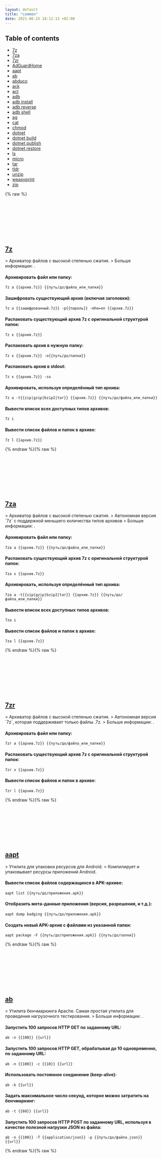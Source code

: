 ```yaml
---
layout: default
title: "common"
date: 2021-06-25 18:12:13 +02:00
---
```

## Table of contents
* <a href="#7z">7z</a>
* <a href="#7za">7za</a>
* <a href="#7zr">7zr</a>
* <a href="#adguardhome">AdGuardHome</a>
* <a href="#aapt">aapt</a>
* <a href="#ab">ab</a>
* <a href="#abduco">abduco</a>
* <a href="#ack">ack</a>
* <a href="#act">act</a>
* <a href="#adb">adb</a>
* <a href="#adb-install">adb install</a>
* <a href="#adb-reverse">adb reverse</a>
* <a href="#adb-shell">adb shell</a>
* <a href="#ag">ag</a>
* <a href="#cat">cat</a>
* <a href="#chmod">chmod</a>
* <a href="#dotnet">dotnet</a>
* <a href="#dotnet-build">dotnet build</a>
* <a href="#dotnet-publish">dotnet publish</a>
* <a href="#dotnet-restore">dotnet restore</a>
* <a href="#ls">ls</a>
* <a href="#micro">micro</a>
* <a href="#tar">tar</a>
* <a href="#tldr">tldr</a>
* <a href="#unzip">unzip</a>
* <a href="#weasyprint">weasyprint</a>
* <a href="#zip">zip</a>

{% raw %}
<h2 id="7z">
  <a href="/ru/common/7z.html">7z</a> <a href="#7z"><svg class="icon">
    <use href="/assets/images/unicode_sprite.svg#link" />
  </svg></a>
</h2>
> Архиватор файлов с высокой степенью сжатия.
> Больше информации: <https://www.7-zip.org/>.

#### Архивировать файл или папку:
```shell
7z a {{архив.7z}} {{путь/до/файла_или_папки}}
```
#### Зашифровать существующий архив (включая заголовки):
```shell
7z a {{зашифрованный.7z}} -p{{пароль}} -mhe=on {{архив.7z}}
```
#### Распаковать существующий архив 7z с оригинальной структурой папок:
```shell
7z x {{архив.7z}}
```
#### Распаковать архив в нужную папку:
```shell
7z x {{архив.7z}} -o{{путь/до/папки}}
```
#### Распаковать архив в stdout:
```shell
7z x {{архив.7z}} -so
```
#### Архивировать, используя определённый тип архива:
```shell
7z a -t{{zip|gzip|bzip2|tar}} {{архив.7z}} {{путь/до/файла_или_папки}}
```
#### Вывести вписок всех доступных типов архивов:
```shell
7z i
```
#### Вывести список файлов и папок в архиве:
```shell
7z l {{архив.7z}}
```
{% endraw %}{% raw %}
<h2 id="7za">
  <a href="/ru/common/7za.html">7za</a> <a href="#7za"><svg class="icon">
    <use href="/assets/images/unicode_sprite.svg#link" />
  </svg></a>
</h2>
> Архиватор файлов с высокой степенью сжатия.
> Автономная версия `7z` с поддержкой меньшего количества типов архивов
> Больше информации: <https://www.7-zip.org/>.

#### Архивировать файл или папку:
```shell
7za a {{архив.7z}} {{путь/до/файла_или_папки}}
```
#### Распаковать существующий архив 7z с оригинальной структурой папок:
```shell
7za x {{архив.7z}}
```
#### Архивировать, используя определённый тип архива:
```shell
7za a -t{{zip|gzip|bzip2|tar}} {{архив.7z}} {{путь/до/файла_или_папки}}
```
#### Вывести вписок всех доступных типов архивов:
```shell
7za i
```
#### Вывести список файлов и папок в архиве:
```shell
7za l {{архив.7z}}
```
{% endraw %}{% raw %}
<h2 id="7zr">
  <a href="/ru/common/7zr.html">7zr</a> <a href="#7zr"><svg class="icon">
    <use href="/assets/images/unicode_sprite.svg#link" />
  </svg></a>
</h2>
> Архиватор файлов с высокой степенью сжатия.
> Автономная версия `7z`, которая поддерживает только файлы .7z.
> Больше информации: <https://www.7-zip.org/>.

#### Архивировать файл или папку:
```shell
7zr a {{архив.7z}} {{путь/до/файла_или_папки}}
```
#### Распаковать существующий архив 7z с оригинальной структурой папок:
```shell
7zr x {{архив.7z}}
```
#### Вывести список файлов и папок в архиве:
```shell
7zr l {{архив.7z}}
```
{% endraw %}{% raw %}
<h2 id="aapt">
  <a href="/ru/common/aapt.html">aapt</a> <a href="#aapt"><svg class="icon">
    <use href="/assets/images/unicode_sprite.svg#link" />
  </svg></a>
</h2>
> Утилита для упаковки ресурсов для Android.
> Компилирует и упаковывает ресурсы приложений Android.

#### Вывести список файлов содержащихся в APK-архиве:
```shell
aapt list {{путь/до/приложения.apk}}
```
#### Отобразить мета-данные приложения (версия, разрешения, и т.д.):
```shell
aapt dump badging {{путь/до/приложения.apk}}
```
#### Создать новый APK-архив с файлами из указанной папки:
```shell
aapt package -F {{путь/до/приложения.apk}} {{путь/до/папки}}
```
{% endraw %}{% raw %}
<h2 id="ab">
  <a href="/ru/common/ab.html">ab</a> <a href="#ab"><svg class="icon">
    <use href="/assets/images/unicode_sprite.svg#link" />
  </svg></a>
</h2>
> Утилита бенчмаркинга Apache. Самая простая утилита для проведения нагрузочного тестирования.
> Больше информации: <https://httpd.apache.org/docs/current/programs/ab.html>.

#### Запустить 100 запросов HTTP GET по заданному URL:
```shell
ab -n {{100}} {{url}}
```
#### Запустить 100 запросов HTTP GET, обрабатывая до 10 одновременно, по заданному URL:
```shell
ab -n {{100}} -c {{10}} {{url}}
```
#### Использовать постоянное соединение (keep-alive):
```shell
ab -k {{url}}
```
#### Задать максимальное число секунд, которое можно затратить на бенчмаркинг:
```shell
ab -t {{60}} {{url}}
```
#### Запустить 100 запросов HTTP POST по заданному URL, используя в качестве полезной нагрузки JSON из файла:
```shell
ab -n {{100}} -T {{application/json}} -p {{путь/до/файла.json}} {{url}}
```
{% endraw %}{% raw %}
<h2 id="abduco">
  <a href="/ru/common/abduco.html">abduco</a> <a href="#abduco"><svg class="icon">
    <use href="/assets/images/unicode_sprite.svg#link" />
  </svg></a>
</h2>
> Менеджер сессий терминала.
> Больше информации: <http://www.brain-dump.org/projects/abduco/>.

#### Вывести список сеансов:
```shell
abduco
```
#### Подключиться к сеансу, и создать его, если он не существует:
```shell
abduco -A {{имя}} {{bash}}
```
#### Подключиться к сеансу с `dvtm`, и создать его, если он не существует:
```shell
abduco -A {{имя}}
```
#### Отключиться от сеанса:
```shell
Ctrl + \
```
#### Подключиться к сеансу в режиме только для чтения:
```shell
abduco -Ar {{имя}}
```
{% endraw %}{% raw %}
<h2 id="ack">
  <a href="/ru/common/ack.html">ack</a> <a href="#ack"><svg class="icon">
    <use href="/assets/images/unicode_sprite.svg#link" />
  </svg></a>
</h2>
> Утилита для поиска, подобная grep, оптимизировання для программистов.
> Больше информации: <https://beyondgrep.com/documentation/>.

#### Найти файлы, содержащие "foo":
```shell
ack {{foo}}
```
#### Найти файлы заданного типа:
```shell
ack --ruby {{foo}}
```
#### Подсчитать общее число совпадений для термина "foo":
```shell
ack -ch {{foo}}
```
#### Показать имен файлов, содержащие "foo" и число совпадений в каждом файле:
```shell
ack -cl {{foo}}
```
#### Поиск заданной строки в файле:
```shell
ack bar "{{foo bar}}" {{путь/до/файла}}
```
#### Поиск в файле по заданному регулярному выражению:
```shell
ack bar "{{[bB]ar \d+}}" {{путь/до/файла}}
```
#### Вывести список всех допустимых типов:
```shell
ack --help-types
```
{% endraw %}{% raw %}
<h2 id="act">
  <a href="/ru/common/act.html">act</a> <a href="#act"><svg class="icon">
    <use href="/assets/images/unicode_sprite.svg#link" />
  </svg></a>
</h2>
> Запуск GitHub Actions локально с использованием Docker.
> Больше информации: <https://github.com/nektos/act>.

#### Вывести список доступных actions:
```shell
act -l
```
#### Запустить событие по умолчанию:
```shell
act
```
#### Запустить заданное событие:
```shell
act {{тип_события}}
```
#### Запустить заданный action:
```shell
act -a {{action_id}}
```
#### Не производить реальный запуск actions (пробный прогон):
```shell
act -n
```
#### Отображать расширенный лог:
```shell
act -v
```
{% endraw %}{% raw %}
<h2 id="adb-install">
  <a href="/ru/common/adb-install.html">adb install</a> <a href="#adb-install"><svg class="icon">
    <use href="/assets/images/unicode_sprite.svg#link" />
  </svg></a>
</h2>
> Android Debug Bridge Install: Установка пакетов на эмулятор Android или подключенное устройство Android.
> Больше информации: <https://developer.android.com/studio/command-line/adb>.

#### Установить приложение Android на эмулятор/устройство:
```shell
adb install {{путь/до/файла.apk}}
```
#### Переустановить существующее приложение, оставив его данные:
```shell
adb install -r {{путь/до/файла.apk}}
```
#### Дать все разрешения, перечисленные в манифесте приложения:
```shell
adb install -g {{путь/до/файла.apk}}
```
#### Быстрое обновление установленного пакета путём обновления только тех частей APK, которые изменились:
```shell
adb install --fastdeploy {{путь/до/файла.apk}}
```
{% endraw %}{% raw %}
<h2 id="adb-reverse">
  <a href="/ru/common/adb-reverse.html">adb reverse</a> <a href="#adb-reverse"><svg class="icon">
    <use href="/assets/images/unicode_sprite.svg#link" />
  </svg></a>
</h2>
> Android Debug Bridge Reverse: обратное соединение от эмулятора Android или подключенного устройства Android.
> Больше информации: <https://developer.android.com/studio/command-line/adb>.

#### Вывести список всех обратных соединений от эмуляторов и устройств:
```shell
adb reverse --list
```
#### Создать обратное соединение по TCP-порту от эмулятора или устройства до localhost:
```shell
adb reverse tcp:{{удалённый_порт}} tcp:{{локальный_порт}}
```
#### Удалить обратное соединение из эмулятора или устройства:
```shell
adb reverse --remove tcp:{{удалённый_порт}}
```
#### Удалить все обратные соединения на всех эмуляторах и устройствах:
```shell
adb reverse --remove-all
```
{% endraw %}{% raw %}
<h2 id="adb-shell">
  <a href="/ru/common/adb-shell.html">adb shell</a> <a href="#adb-shell"><svg class="icon">
    <use href="/assets/images/unicode_sprite.svg#link" />
  </svg></a>
</h2>
> Android Debug Bridge Shell: Запуск удалённой командной оболочки на эмуляторе Android или подключенном устройстве Android.
> Больше информации: <https://developer.android.com/studio/command-line/adb>.

#### Запустить удалённую интерактивную оболочку на эмуляторе или устройстве:
```shell
adb shell
```
#### Получить все свойства от эмулятора или устройства:
```shell
adb shell getprop
```
#### Вернуть всем разрешениям значение по умолчанию:
```shell
adb shell pm reset-permissions
```
#### Отозвать опасные разрешения для приложения:
```shell
adb shell pm revoke {{пакет}} {{разрешения}}
```
#### Вызвать событие клавиши:
```shell
adb shell input keyevent {{код_клавиши}}
```
#### Очистить данные приложения на эмуляторе или устройстве:
```shell
adb shell pm clear {{пакет}}
```
#### Запустить activity на эмуляторе или устройстве:
```shell
adb shell am start -n {{пакет}}/{{активность}}
```
#### Запустить базовый activity на эмуляторе или устройстве:
```shell
adb shell am start -W -c android.intent.category.HOME -a android.intent.action.MAIN
```
{% endraw %}{% raw %}
<h2 id="adb">
  <a href="/ru/common/adb.html">adb</a> <a href="#adb"><svg class="icon">
    <use href="/assets/images/unicode_sprite.svg#link" />
  </svg></a>
</h2>
> Android Debug Bridge: управление запущенным эмулятором Android или подключенным устройством Android.
> Больше информации: <https://developer.android.com/studio/command-line/adb>.

#### Проверить, запущен ли процесс сервера adb и запустить его:
```shell
adb start-server
```
#### Завершить процесс сервера adb:
```shell
adb kill-server
```
#### Запустить удалённую оболочку на целевом эмуляторе/устройстве:
```shell
adb shell
```
#### Установить приложение Android на эмуляторе/устройстве:
```shell
adb install -r {{путь/до/файла.apk}}
```
#### Скопировать файл/папку с целевого устройства:
```shell
adb pull {{путь/до/папки_или_файла_на_устройстве}} {{путь/до/локальной_папки}}
```
#### Скопировать файл/папку на целевое устройство:
```shell
adb push {{путь/до/локального_файла_или_папки}} {{путь/до/целевой_папки_на_устройстве}}
```
#### Вывести список подключенных устройств:
```shell
adb devices
```
{% endraw %}{% raw %}
<h2 id="adguardhome">
  <a href="/ru/common/adguardhome.html">AdGuardHome</a> <a href="#adguardhome"><svg class="icon">
    <use href="/assets/images/unicode_sprite.svg#link" />
  </svg></a>
</h2>
> Программное обеспечение для блокировки рекламы и отслеживания во всей сети.
> Больше информации: <https://github.com/AdguardTeam/AdGuardHome>.

#### Запустить AdGuard Home:
```shell
AdGuardHome
```
#### Запустить AdGuard с заданной конфигурацией:
```shell
AdGuardHome --config {{путь/до/AdGuardHome.yaml}}
```
#### Установить рабочую папку, где будут сохранятья данные:
```shell
AdGuardHome --work-dir {{путь/до/папки}}
```
#### Установить или удалить AdGuard Home как службу:
```shell
AdGuardHome --service {{install|uninstall}}
```
#### Запустить службу AdGuard Home:
```shell
AdGuardHome --service start
```
#### Перезагрузить конфигурацию для службы AdGuard Home:
```shell
AdGuardHome --service reload
```
#### Остановить или перезапустить службу AdGuard Home:
```shell
AdGuardHome --service {{stop|restart}}
```
{% endraw %}{% raw %}
<h2 id="ag">
  <a href="/ru/common/ag.html">ag</a> <a href="#ag"><svg class="icon">
    <use href="/assets/images/unicode_sprite.svg#link" />
  </svg></a>
</h2>
> The Silver Searcher. Аналог ack, но имеет цель быть быстрее.
> Больше информации: <https://github.com/ggreer/the_silver_searcher>.

#### Найти файлы, содержащие "foo", и вывести подходящие строки в контексте:
```shell
ag {{foo}}
```
#### Найти файлы, содержащие "foo", в заданной папке:
```shell
ag {{foo}} {{путь/до/папки}}
```
#### Найти файлы, содержащие "foo", но вывести только имена файлов:
```shell
ag -l {{foo}}
```
#### Найти файлы, содержащие "FOO", независимо от регистра, и вывести только совпадения, а не строки целиком:
```shell
ag -i -o {{FOO}}
```
#### Найти "foo" в файлах, у которых в имени есть "bar":
```shell
ag {{foo}} -G {{bar}}
```
#### Найти файлы, содержимое которых совпадает с регулярным выражением:
```shell
ag '{{^ba(r|z)$}}'
```
#### Найти файлы, у которых имя совпадает с "foo":
```shell
ag -g {{foo}}
```
{% endraw %}{% raw %}
<h2 id="cat">
  <a href="/ru/common/cat.html">cat</a> <a href="#cat"><svg class="icon">
    <use href="/assets/images/unicode_sprite.svg#link" />
  </svg></a>
</h2>
> Выводит и объединяет файлы.
> Больше информации: <https://www.gnu.org/software/coreutils/cat>.

#### Выводит содержимое файла:
```shell
cat {{файл}}
```
#### Объединяет несколька файлов в один:
```shell
cat {{файл1}} {{файл2}} > {{итоговый_файл}}
```
#### Добавляет несколько файлов в конец файла:
```shell
cat {{файл1}} {{файл2}} >> {{итоговый_файл}}
```
#### Выводит содержимое файла с нумерацией строк:
```shell
cat -n {{файл}}
```
#### Показывает все непечатные символы и пробелы (с префиксом `M-` для не-ASCII символов):
```shell
cat -v -t -e {{файл}}
```
{% endraw %}{% raw %}
<h2 id="chmod">
  <a href="/ru/common/chmod.html">chmod</a> <a href="#chmod"><svg class="icon">
    <use href="/assets/images/unicode_sprite.svg#link" />
  </svg></a>
</h2>
> Изменить права доступа файлу или папке.
> Больше информации: <https://www.gnu.org/software/coreutils/chmod>.

#### Дать [u]пользователю, который владеет файлом, права на его [x]исполнение:
```shell
chmod u+x {{файл}}
```
#### Дать права [u]пользователю права [r]чтения и [w]записи в файл/папку:
```shell
chmod u+rw {{файл_или_папка}}
```
#### Убрать права на [x]исполнение у [g]группы:
```shell
chmod g-x {{файл}}
```
#### Дать [a]всем пользователям права на [r]чтение и [x]исполенеие:
```shell
chmod a+rx {{файл}}
```
#### Дать [o]другим (не из группы владельцев файлом) такие же права как и у [g]группы:
```shell
chmod o=g {{файл}}
```
#### Убрать все права у [o]других:
```shell
chmod o= {{файл}}
```
#### Изменить права рекурсивно, дав [g]группе и [o]другим возможность [w]записи в папку:
```shell
chmod -R g+w,o+w {{папка}}
```
{% endraw %}{% raw %}
<h2 id="dotnet-build">
  <a href="/ru/common/dotnet-build.html">dotnet build</a> <a href="#dotnet-build"><svg class="icon">
    <use href="/assets/images/unicode_sprite.svg#link" />
  </svg></a>
</h2>
> Собирает приложение .NET и все его зависимости.
> Больше информации: <https://docs.microsoft.com/dotnet/core/tools/dotnet-build>.

#### Скомпилировать проект или решение в текущей директории:
```shell
dotnet build
```
#### Скомпилировать проект или решение .NET в режиме debug:
```shell
dotnet build {{путь/до/проекта_или_решения}}
```
#### Скомпилировать в режиме release:
```shell
dotnet build --configuration {{Release}}
```
#### Скомпилировать без восстановления зависимостей:
```shell
dotnet build --no-restore
```
#### Скомпилировать с заданным уровнем детализации выводимой информации:
```shell
dotnet build --verbosity {{quiet|minimal|normal|detailed|diagnostic}}
```
#### Скомпилировать для заданной среды исполнения:
```shell
dotnet build --runtime {{идентификатор_среды_исполения}}
```
#### Указать целевую папку:
```shell
dotnet build --output {{путь/до/папки}}
```
{% endraw %}{% raw %}
<h2 id="dotnet-publish">
  <a href="/ru/common/dotnet-publish.html">dotnet publish</a> <a href="#dotnet-publish"><svg class="icon">
    <use href="/assets/images/unicode_sprite.svg#link" />
  </svg></a>
</h2>
> Публикует .NET-приложение и его зависимости в папку для развёртываения на целевой системе.
> Больше информации: <https://docs.microsoft.com/dotnet/core/tools/dotnet-publish>.

#### Скомпилировать проект .NET в режиме release:
```shell
dotnet publish --configuration Release {{путь/до/файла_проекта}}
```
#### Опубликовать ваше приложение с заданной средой исполнения .NET Core:
```shell
dotnet publish --self-contained true --runtime {{идентификатор_среды_исполения}} {{путь/до/файла_проекта}}
```
#### Упаковать приложение в один исполняемый файл для заданной платформы:
```shell
dotnet publish --runtime {{идентификатор_среды_исполения}} -p:PublishSingleFile=true {{путь/до/файла_проекта}}
```
#### Обрезать неиспользуемые библиотеки чтобы уменьшить размер развёртывания приложения:
```shell
dotnet publish --self-contained true --runtime {{идентификатор_среды_исполения}} -p:PublishTrimmed=true {{путь/до/файла_проекта}}
```
#### Скомпилировать проект .NET без восстановления зависимостей:
```shell
dotnet publish --no-restore {{путь/до/файла_проекта}}
```
#### Указать целевую папку:
```shell
dotnet publish --output {{путь/до/папки}} {{путь/до/файла_проекта}}
```
{% endraw %}{% raw %}
<h2 id="dotnet-restore">
  <a href="/ru/common/dotnet-restore.html">dotnet restore</a> <a href="#dotnet-restore"><svg class="icon">
    <use href="/assets/images/unicode_sprite.svg#link" />
  </svg></a>
</h2>
> Восстанавливает зависимости и утилиты для проекта .NET.
> Больше информации: <https://docs.microsoft.com/dotnet/core/tools/dotnet-restore>.

#### Восстановить зависимости для проекта или решения .NET в текущей директории:
```shell
dotnet restore
```
#### Восстановить зависимости для проекта или решенияs .NET по заданному пути:
```shell
dotnet restore {{путь/до/проекта_или_решения}}
```
#### Восстановить зависимости без кеширования HTTP-запросов:
```shell
dotnet restore --no-cache
```
#### Принудительно восстановить все зависимости, даже если предыдущее восстановление было успешным:
```shell
dotnet restore --force
```
#### Восстановить зависимости, считая что ошибки источника пакетов это предупреждения:
```shell
dotnet restore --ignore-failed-sources
```
#### Восстановить зависимости, используя заданный уровень детализации выводимой информации:
```shell
dotnet restore --verbosity {{quiet|minimal|normal|detailed|diagnostic}}
```
{% endraw %}{% raw %}
<h2 id="dotnet">
  <a href="/ru/common/dotnet.html">dotnet</a> <a href="#dotnet"><svg class="icon">
    <use href="/assets/images/unicode_sprite.svg#link" />
  </svg></a>
</h2>
> Кросс-платформенная утилита командной строки .NET для .NET Core.
> Больше информации: <https://docs.microsoft.com/dotnet/core/tools>.

#### Инициализировать новый проект .NET:
```shell
dotnet new {{короткое_имя_шаблона}}
```
#### Восстановить пакеты nuget:
```shell
dotnet restore
```
#### Собрать и запустить проект .NET в текущей папке:
```shell
dotnet run
```
#### Запустить собранное приложение .NET (требуется только среда исполнения, для остальных команд требуется установленный .NET Core SDK):
```shell
dotnet {{путь/до/приложения.dll}}
```
{% endraw %}{% raw %}
<h2 id="ls">
  <a href="/ru/common/ls.html">ls</a> <a href="#ls"><svg class="icon">
    <use href="/assets/images/unicode_sprite.svg#link" />
  </svg></a>
</h2>
> Выводит содержимого каталога.
> Больше информации: <https://www.gnu.org/software/coreutils/ls>.

#### Список файлов по одному в строке:
```shell
ls -1
```
#### Список всех файлов, включая скрытые:
```shell
ls -a
```
#### Список всех файлов с добавлением в конце `/` к именам каталогов:
```shell
ls -F
```
#### Подробный список с выводом разрешений, прав собственности, размера и даты изменения всех файлов:
```shell
ls -la
```
#### Подробный список с выводом размера файла в удобочитаемых единицах (КиБ, МиБ, ГиБ):
```shell
ls -lh
```
#### Подробный список отсортированный по размеру файлов (по убыванию):
```shell
ls -lS
```
#### Подробный список отсортированный по дате изменения файла (более старые файлы сначала):
```shell
ls -ltr
```
{% endraw %}{% raw %}
<h2 id="micro">
  <a href="/ru/common/micro.html">micro</a> <a href="#micro"><svg class="icon">
    <use href="/assets/images/unicode_sprite.svg#link" />
  </svg></a>
</h2>
> Micro - это современный и интуитивно понятный консольный текстовый редактор.
> Micro поддерживает клавиатуру и мышь для навигации и/или выделения текста.
> Больше информации: <https://micro-editor.github.io>.

#### Открыть файл:
```shell
micro {{файл}}
```
#### Вырезать всю строку:
```shell
Ctrl + K
```
#### Искать в файле (используйте `Ctrl + N`/`Ctrl + P` чтобы перейти к следующему/предыдущему совпадению):
```shell
Ctrl + F "{{паттерн}}" <Ввод>
```
#### Выполнить команду:
```shell
Ctrl + E {{команда}} <Ввод>
```
#### Выполнить замену во всем файле:
```shell
Ctrl + E replaceall "{{строка}}" "{{замена}}" <Ввод>
```
#### Выход:
```shell
Ctrl + Q
```
{% endraw %}{% raw %}
<h2 id="tar">
  <a href="/ru/common/tar.html">tar</a> <a href="#tar"><svg class="icon">
    <use href="/assets/images/unicode_sprite.svg#link" />
  </svg></a>
</h2>
> Утилита архивирования.
> Обычно используется в сочетании с методом сжатия, такими как gzip или bzip2.
> Больше информации: <https://www.gnu.org/software/tar>.

#### Создать архив из файлов:
```shell
tar cf {{целевой.tar}} {{файл1}} {{файл2}} {{файл3}}
```
#### Создать gzip архив:
```shell
tar czf {{целевой.tar.gz}} {{файл1}} {{файл2}} {{файл3}}
```
#### Создать gzip архив из деректории, используя относительные пути:
```shell
tar czf {{целевой.tar.gz}} -C {{путь/до/папки}} .
```
#### Извлечь (сжатый) архив в текущую папку:
```shell
tar xf {{исходный.tar[.gz|.bz2|.xz]}}
```
#### Извлечь (сжатый) архив в указанную папку:
```shell
tar xf {{исходный.tar[.gz|.bz2|.xz]}} -C {{папка}}
```
#### Создать сжатый архив, использую суффикс архива для определения программы сжатия:
```shell
tar caf {{целевой.tar.xz}} {{файл1}} {{файл2}} {{файл3}}
```
#### Вывести список содержимого tar файла:
```shell
tar tvf {{исходный.tar}}
```
#### Извлечь файлы удовлетворяющие шаблону:
```shell
tar xf {{исходный.tar}} --wildcards "{{*.html}}"
```
{% endraw %}{% raw %}
<h2 id="tldr">
  <a href="/ru/common/tldr.html">tldr</a> <a href="#tldr"><svg class="icon">
    <use href="/assets/images/unicode_sprite.svg#link" />
  </svg></a>
</h2>
> Показывает простые страницы помощи для инструментов коммандной строки из проекта tldr-pages.
> Больше информации: <https://tldr.sh>.

#### Показывает типичное использование комманды (подсказка: то как вы попали сюда!):
```shell
tldr {{комманда}}
```
#### Показывает tldr страницу для комманды tar для Linux:
```shell
tldr -p {{linux}} {{tar}}
```
#### Получить помощь по подкоманде Git:
```shell
tldr {{git-checkout}}
```
#### Обновить локальные tldr страницы (если клиент поддерживает кэширование):
```shell
tldr -u
```
{% endraw %}{% raw %}
<h2 id="unzip">
  <a href="/ru/common/unzip.html">unzip</a> <a href="#unzip"><svg class="icon">
    <use href="/assets/images/unicode_sprite.svg#link" />
  </svg></a>
</h2>
> Извлекает сжатые файлы из архива zip.

#### Распаковать файл(ы) zip (для нескольких файлов укажите пути через пробел):
```shell
unzip {{архив(ы)}}
```
#### Распаковать файл(ы) по нужному пути:
```shell
unzip {{архив(ы)}} -d {{/путь/куда/положить/извлечённый_файл(ы)}}
```
#### Вывести список файлов в архиве zip, не распаковывая их:
```shell
unzip -l {{архив.zip}}
```
#### Извлечь содержимое файла в stdout вместе с именами распакованных файлов:
```shell
unzip -c {{архив.zip}}
```
#### Распаковать архив zip, который был создан на windows и содержит не-ascii имена файлов (напр. кириллица):
```shell
unzip -O {{gbk}} {{архив.zip}}
```
{% endraw %}{% raw %}
<h2 id="weasyprint">
  <a href="/ru/common/weasyprint.html">weasyprint</a> <a href="#weasyprint"><svg class="icon">
    <use href="/assets/images/unicode_sprite.svg#link" />
  </svg></a>
</h2>
> Переводить HTML в PDF или PNG.
> Больше информации: <https://weasyprint.org/>.

#### Перевести HTML файл в PDF:
```shell
weasyprint {{путь/до/входного.html}} {{путь/до/выходного.pdf}}
```
#### Перевести HTML файл в PNG, включая дополнительные пользовательские таблицы стилей:
```shell
weasyprint {{путь/до/входного.html}} {{путь/до/выходного.png}} --stylesheet {{путь/до/таблицы-стилей.css}}
```
#### При переводе выводить дополнительную отладочную информацию:
```shell
weasyprint {{путь/до/входного.html}} {{путь/до/выходного.pdf}} --verbose
```
#### При выводе в PNG указать нестандартное разрешение:
```shell
weasyprint {{путь/до/входного.html}} {{путь/до/выходного.png}} --resolution {{300}}
```
#### Во входном HTML файле указать базовый URL для относительных URLs:
```shell
weasyprint {{путь/до/входного.html}} {{путь/до/выходного.png}} --base-url {{url_или_имя-файла}}
```
{% endraw %}{% raw %}
<h2 id="zip">
  <a href="/ru/common/zip.html">zip</a> <a href="#zip"><svg class="icon">
    <use href="/assets/images/unicode_sprite.svg#link" />
  </svg></a>
</h2>
> Упаковывает и сжимает (архивирует) файлы в файл zip.

#### Упаковать и сжать папку и её содержимое, рекурсивно ([r]ecursive):
```shell
zip -r {{архив.zip}} {{/путь/до/папки}}
```
#### Исключить (e[x]clude) ненужные файлы из добавляемых в сжатый архив:
```shell
zip -r {{архив.zip}} {{путь/до/папки}} -x {{путь/который/исключаем}}
```
#### Архивировать папку и её содержимое с самым сильным [9] сжатием:
```shell
zip -r -{{9}} {{архив.zip}} {{/путь/до/папки}}
```
#### Упаковать и сжать несколько папок и файлов:
```shell
zip -r {{архив.zip}} {{/путь/до/папки1 /путь/до/папки2 /путь/до/файла}}
```
#### Создать зашифрованный архив (пользователя спросят пароль):
```shell
zip -e -r {{архив.zip}} {{путь/до/папки}}
```
#### Добавить файлы в существующий файл zip:
```shell
zip {{архив.zip}} {{путь/до/файла}}
```
#### Удалить файлы из существующего файла zip:
```shell
zip -d {{архив.zip}} "{{папка/*.tmp}}"
```
#### Архивировать папку и её содержимое, разделив ([s]plit) файл zip на несколько томов (например, кусками по 3 ГБ):
```shell
zip -r -s {{3g}} {{архив.zip}} {{путь/до/папки}}
```
{% endraw %}